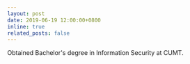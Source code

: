 ```yaml
---
layout: post
date: 2019-06-19 12:00:00+0800
inline: true
related_posts: false
---
```


Obtained Bachelor's degree in Information Security at CUMT.
